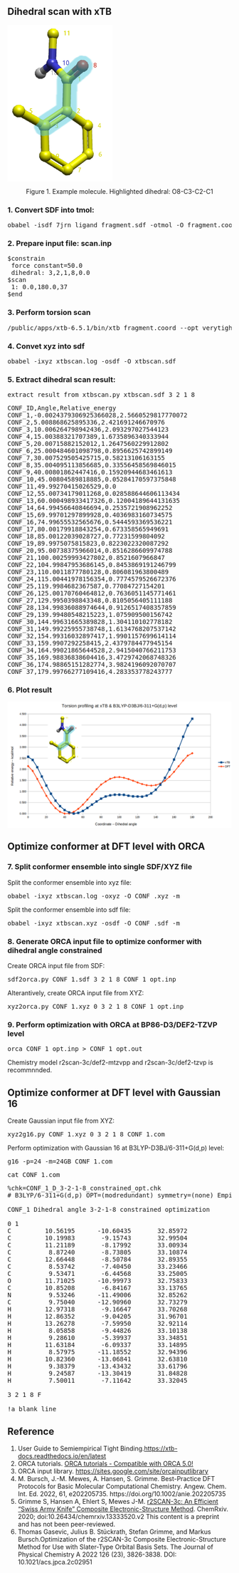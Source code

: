 <h2>Dihedral scan with xTB</h2>
<img src="https://github.com/gkxiao/xtb-scan/blob/main/fragment.png" align='middle' ">
<p style="text-align:center;">Figure 1. Example molecule. Highlighted dihedral: O8-C3-C2-C1</p>

<h3>1. Convert SDF into tmol:</h3>
<pre lang="python">
obabel -isdf 7jrn_ligand_fragment.sdf -otmol -O fragment.coord 
</pre>

<h3>2. Prepare input file: scan.inp</h3>
<pre lang="python">
$constrain
 force constant=50.0
 dihedral: 3,2,1,8,0.0
$scan
 1: 0.0,180.0,37
$end
</pre>

<h3>3. Perform torsion scan</h3>
<pre lang="python">
/public/apps/xtb-6.5.1/bin/xtb fragment.coord --opt verytight --input scan.inp --chrg 0 --uhf 0
</pre>

<h3>4. Convet xyz into sdf</h3>
<pre lang="python">
obabel -ixyz xtbscan.log -osdf -O xtbscan.sdf 
</pre>

<h3>5. Extract dihedral scan result:</h3>
<pre lang="python">
extract_result_from_xtbscan.py xtbscan.sdf 3 2 1 8
</pre>

<pre lang="python">
CONF_ID,Angle,Relative_energy
CONF_1,-0.0024379306925366028,2.5660529817770072
CONF_2,5.008868625895336,2.421691246670976
CONF_3,10.006264798942436,2.093297027544123
CONF_4,15.00388321707389,1.6735896340333944
CONF_5,20.00715882152012,1.2647560229912802
CONF_6,25.000484601098798,0.8956625742899149
CONF_7,30.007529505425715,0.58213106163155
CONF_8,35.004095113856685,0.33556458569846015
CONF_9,40.00801862447416,0.15920944683461613
CONF_10,45.00804589818885,0.05284170597375848
CONF_11,49.99270415026529,0.0
CONF_12,55.00734179011268,0.028588644606113434
CONF_13,60.000498933417326,0.12004189644131635
CONF_14,64.99456640846694,0.2535721908962252
CONF_15,69.99701297899928,0.4036983160734575
CONF_16,74.99655532565676,0.5444593369536221
CONF_17,80.00179918843254,0.673358565949691
CONF_18,85.00122039028727,0.77231599804092
CONF_19,89.9975075815823,0.8223022320087292
CONF_20,95.00738375966014,0.8516286609974788
CONF_21,100.00259993427802,0.8521607966847
CONF_22,104.99847953686145,0.8453869191246799
CONF_23,110.0011877780128,0.806081963800489
CONF_24,115.00441978156354,0.7774579526672376
CONF_25,119.9984682367587,0.77084727154201
CONF_26,125.00170760464812,0.7636051145771461
CONF_27,129.9950398843348,0.8105056405111188
CONF_28,134.99836088974644,0.9126517408357859
CONF_29,139.99480548215223,1.075909500156742
CONF_30,144.99631665389828,1.304110102778182
CONF_31,149.99225955738748,1.6134768207537142
CONF_32,154.99316032897417,1.9901157699614114
CONF_33,159.9907292258415,2.4379784477945154
CONF_34,164.99021865644528,2.9415040766211753
CONF_35,169.98836838604416,3.4729742068748326
CONF_36,174.98865151282774,3.9824196092070707
CONF_37,179.99766277109416,4.283353778243777
</pre>

<h3>6. Plot result</h3>
<img src="https://github.com/gkxiao/xtb-scan/blob/main/example.png" align='middle' />

<h2>Optimize conformer at DFT level with ORCA</h2>
<h3>7. Split conformer ensemble into single SDF/XYZ file</h3>
<p>Split the conformer ensemble into xyz file:</p>
<pre lang="python">
obabel -ixyz xtbscan.log -oxyz -O CONF_.xyz -m 
</pre>
<p>Split the conformer ensemble into sdf file:</p>
<pre lang="python">
obabel -ixyz xtbscan.xyz -osdf -O CONF_.sdf -m 
</pre>

<h3>8. Generate ORCA input file to optimize conformer with dihedral angle constrained</h3>
<p>Create ORCA input file from SDF:</p>
<pre lang="python">
sdf2orca.py CONF_1.sdf 3 2 1 8 CONF_1_opt.inp
</pre>
<p>Alterantively, create ORCA input file from XYZ:</p>
<pre lang="python">
xyz2orca.py CONF_1.xyz 0 3 2 1 8 CONF_1_opt.inp
</pre>
<h3>9. Perform optimization with ORCA at BP86-D3/DEF2-TZVP level</h3>
<pre lang="python">
orca CONF_1_opt.inp > CONF_1_opt.out
</pre>
<p>Chemistry model r2scan-3c/def2-mtzvpp and r2scan-3c/def2-tzvp is recommnnded.</p>

<h2>Optimize conformer at DFT level with Gaussian 16</h2>
<p>Create Gaussian input file from XYZ:</p>
<pre lang="python">
xyz2g16.py CONF_1.xyz 0 3 2 1 8 CONF_1.com
</pre>
<p>Perform optimization with Gaussian 16 at B3LYP-D3BJ/6-311+G(d,p) level:</p>
<pre lang="python">
g16 -p=24 -m=24GB CONF_1.com
</pre>
<pre lang="python" line="1">
cat CONF_1.com
</pre>
<pre lang="python" line="1">
%chk=CONF_1_D_3-2-1-8_constrained_opt.chk
# B3LYP/6-311+G(d,p) OPT=(modredundant) symmetry=(none) EmpiricalDispersion=(gd3bj)
&#x200B
CONF_1 Dihedral angle 3-2-1-8 constrained optimization
&#x200B
0 1
C         10.56195      -10.60435       32.85972
C         10.19983       -9.15743       32.99504
C         11.21189       -8.17992       33.00934
C          8.87240       -8.73805       33.10874
C         12.66448       -8.50784       32.89355
C          8.53742       -7.40450       33.23466
C          9.53471       -6.44568       33.25005
O         11.71025      -10.99973       32.75833
C         10.85208       -6.84167       33.13765
N          9.53246      -11.49006       32.85262
C          9.75040      -12.90960       32.73279
H         12.97318       -9.16647       33.70268
H         12.86352       -9.04205       31.96701
H         13.26278       -7.59950       32.92114
H          8.05858       -9.44826       33.10138
H          9.28610       -5.39937       33.34851
H         11.63184       -6.09337       33.14895
H          8.57975      -11.18552       32.94396
H         10.82360      -13.06841       32.63810
H          9.38379      -13.43432       33.61796
H          9.24587      -13.30419       31.84828
H          7.50011       -7.11642       33.32045
&#x200B
3 2 1 8 F
&#x200B
!a blank line
</pre>
<h2>Reference</h2>
<ol>
   <li>User Guide to Semiempirical Tight Binding.<a href="https://xtb-docs.readthedocs.io/en/latest/">https://xtb-docs.readthedocs.io/en/latest</a></li>
   <li>ORCA tutorials. <a href="https://www.orcasoftware.de/tutorials_orca">ORCA tutorials - Compatible with ORCA 5.0!</a></li>
   <li>ORCA input library. <a href="https://sites.google.com/site/orcainputlibrary/">https://sites.google.com/site/orcainputlibrary</a></li>
   <li>M. Bursch, J.-M. Mewes, A. Hansen, S. Grimme. Best-Practice DFT Protocols for Basic Molecular Computational Chemistry. Angew. Chem. Int. Ed. 2022, 61, e202205735. https://doi.org/10.1002/anie.202205735 </li>
   <li>Grimme S, Hansen A, Ehlert S, Mewes J-M. <a href="https://chemrxiv.org/engage/chemrxiv/article-details/60c75338702a9b696218c304">r2SCAN-3c: An Efficient “Swiss Army Knife” Composite Electronic-Structure Method</a>. ChemRxiv. 2020; doi:10.26434/chemrxiv.13333520.v2 This content is a preprint and has not been peer-reviewed.</li>
   <li>Thomas Gasevic, Julius B. Stückrath, Stefan Grimme, and Markus Bursch.Optimization of the r2SCAN-3c Composite Electronic-Structure Method for Use with Slater-Type Orbital Basis Sets. The Journal of Physical Chemistry A 2022 126 (23), 3826-3838. DOI: 10.1021/acs.jpca.2c02951</li>
</ol>
